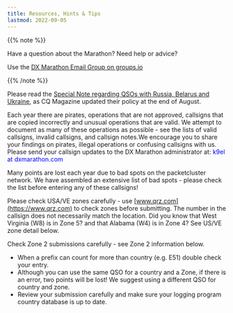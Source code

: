 ```yaml
---
title: Resources, Hints & Tips
lastmod: 2022-09-05
---
```



{{% note %}}

Have a question about the Marathon? Need help or advice?

Use the [DX Marathon Email Group on groups.io](https://groups.io/g/dxmarathon/)

{{% /note %}}

Please read the [Special Note regarding QSOs with Russia, Belarus and Ukraine](./russia), as CQ Magazine updated their
policy at the end of August.

Each year there are pirates, operations that are not approved, callsigns that are
copied incorrectly and unusual operations that are valid. We attempt to document
as many of these operations as possible - see the lists of valid callsigns,
invalid callsigns, and callsign notes.We encourage you to share your findings on pirates, illegal operations or confusing callsigns with us. Please send your callsign updates to the DX Marathon administrator at: <font color="#0000FF">k9el at dxmarathon.com</font>

Many points are lost each year due to bad spots on the packetcluster network. We have
assembled an extensive list of bad spots - please check the list
before entering any of these callsigns!

Please check USA/VE zones carefully - use [www.qrz.com](https://www.qrz.com) to check
zones before submitting. The number in the callsign does not
necessarily match the location. Did you know that West Virginia (W8)
is in Zone 5? and that Alabama (W4) is in Zone 4? See US/VE zone
detail below.

Check Zone 2 	submissions carefully - see Zone 2 information below.
* When a prefix can count for more than country (e.g. E51) double check your entry.
* Although you can use the same QSO for a country and a Zone, if there is an error, two points will be lost! We suggest using a different QSO for country and zone.
* Review your submission carefully and make sure your logging program country database is up to date.

